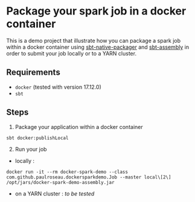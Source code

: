 # Package your spark job in a docker container

This is a demo project that illustrate how you can package a spark job within
a docker container using [sbt-native-packager](https://github.com/sbt/sbt-native-packager) and
[sbt-assembly](https://github.com/sbt/sbt-assembly) in order to submit your job locally or to a YARN cluster.

## Requirements

- `docker` (tested with version 17.12.0)
- `sbt`

## Steps

1. Package your application within a docker container
```
sbt docker:publishLocal
```

2. Run your job

 - locally : 
```
docker run -it --rm docker-spark-demo --class com.github.paulroseau.dockersparkdemo.Job --master local\[2\] /opt/jars/docker-spark-demo-assembly.jar
```

 - on a YARN cluster : _to be tested_
